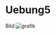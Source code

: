 # Uebung5
Bild
![grafik](https://user-images.githubusercontent.com/81684993/116385117-c9028880-a818-11eb-9162-ad3a66efde33.png)

